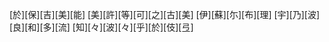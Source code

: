 [於][保][吉][美][能] [美][許][等][可][之][古][美] [伊][蘇][尓][布][理] [宇][乃][波][良][和][多][流] [知][々][波][々][乎][於][伎][弖]
